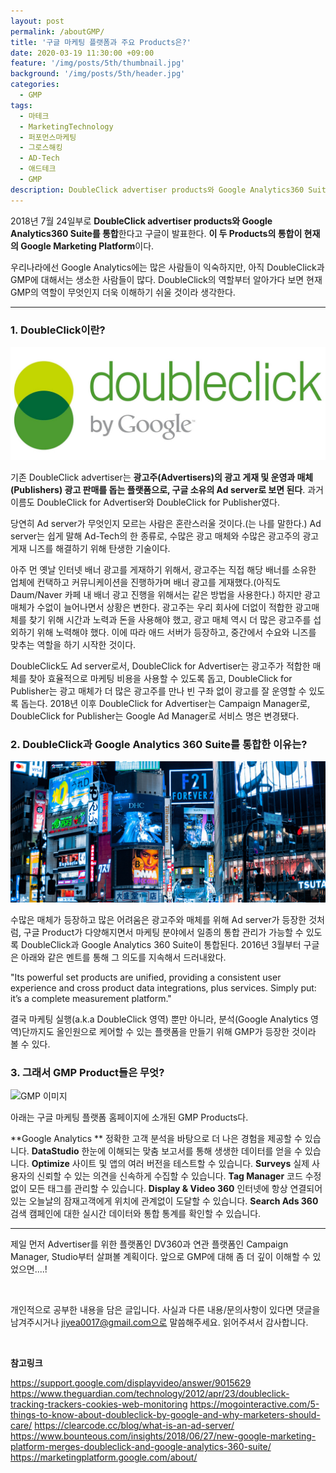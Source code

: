 ```yaml
---
layout: post
permalink: /aboutGMP/
title: '구글 마케팅 플랫폼과 주요 Products은?'
date: 2020-03-19 11:30:00 +09:00
feature: '/img/posts/5th/thumbnail.jpg'
background: '/img/posts/5th/header.jpg'
categories:
  - GMP
tags:
  - 마테크
  - MarketingTechnology
  - 퍼포먼스마케팅
  - 그로스해킹
  - AD-Tech
  - 애드테크
  - GMP
description: DoubleClick advertiser products와 Google Analytics360 Suite이 통합된 현재의 Google Marketing Platform. 정확히 어떤 Product들이 있고, 플랫폼을 통해 마케터들은 어떤 이점을 얻을 수 있을까? 
---
```


2018년 7월 24일부로 **DoubleClick advertiser products와 Google Analytics360 Suite를 통합**한다고 구글이 발표한다. **이 두 Products의 통합이 현재의 Google Marketing Platform**이다. 

우리나라에선 Google Analytics에는 많은 사람들이 익숙하지만, 아직 DoubleClick과 GMP에 대해서는 생소한 사람들이 많다. DoubleClick의 역할부터 알아가다 보면 현재 GMP의 역할이 무엇인지 더욱 이해하기 쉬울 것이라 생각한다.

---

### 1. DoubleClick이란?

![더블클릭로고 이미지](/img/posts/5th/doubleclick.jpg) 

기존 DoubleClick advertiser는 **광고주(Advertisers)의 광고 게재 및 운영과 매체(Publishers) 광고 판매를 돕는 플랫폼으로, 구글 소유의 Ad server로 보면 된다**. 과거 이름도 DoubleClick for Advertiser와 DoubleClick for Publisher였다.

당연히 Ad server가 무엇인지 모르는 사람은 혼란스러울 것이다.(는 나를 말한다.) 
Ad server는 쉽게 말해 Ad-Tech의 한 종류로, 수많은 광고 매체와 수많은 광고주의 광고 게재 니즈를 해결하기 위해 탄생한 기술이다. 

아주 먼 옛날 인터넷 배너 광고를 게재하기 위해서, 광고주는 직접 해당 배너를 소유한 업체에 컨택하고 커뮤니케이션을 진행하가며 배너 광고를 게재했다.(아직도 Daum/Naver 카페 내 배너 광고 진행을 위해서는 같은 방법을 사용한다.) 하지만 광고 매체가 수없이 늘어나면서 상황은 변한다. 광고주는 우리 회사에 더없이 적합한 광고매체를 찾기 위해 시간과 노력과 돈을 사용해야 했고, 광고 매체 역시 더 많은 광고주를 섭외하기 위해 노력해야 했다. 이에 따라 애드 서버가 등장하고, 중간에서 수요와 니즈를 맞추는 역할을 하기 시작한 것이다. 

DoubleClick도 Ad server로서, DoubleClick for Advertiser는 광고주가 적합한 매체를 찾아 효율적으로 마케팅 비용을 사용할 수 있도록 돕고, DoubleClick for Publisher는 광고 매체가 더 많은 광고주를 만나 빈 구좌 없이 광고를 잘 운영할 수 있도록 돕는다. 2018년 이후 DoubleClick for Advertiser는 Campaign Manager로, DoubleClick for Publisher는 Google Ad Manager로 서비스 명은 변경됐다.



### 2. DoubleClick과 Google Analytics 360 Suite를 통합한 이유는?

![광고 이미지](/img/posts/5th/advertising.jpg) 

수많은 매체가 등장하고 많은 어려움은 광고주와 매체를 위해 Ad server가 등장한 것처럼, 구글 Product가 다양해지면서 마케팅 분야에서 일종의 통합 관리가 가능할 수 있도록 DoubleClick과 Google Analytics 360 Suite이 통합된다. 2016년 3월부터 구글은 아래와 같은 멘트를 통해 그 의도를 지속해서 드러내왔다. 

"Its powerful set products are unified, providing a consistent user experience and cross product data integrations, plus services. Simply put: it’s a complete measurement platform."

결국 마케팅 실행(a.k.a DoubleClick 영역) 뿐만 아니라, 분석(Google Analytics 영역)단까지도 올인원으로 케어할 수 있는 플랫폼을 만들기 위해 GMP가 등장한 것이라 볼 수 있다.



### 3. 그래서 GMP Product들은 무엇? 

![GMP 이미지](/img/posts/5th/GMP.jpg) 

아래는 구글 마케팅 플랫폼 홈페이지에 소개된 GMP Products다. 

**Google Analytics **
정확한 고객 분석을 바탕으로 더 나은 경험을 제공할 수 있습니다.
**DataStudio**
한눈에 이해되는 맞춤 보고서를 통해 생생한 데이터를 얻을 수 있습니다. 
**Optimize**
사이트 및 앱의 여러 버전을 테스트할 수 있습니다. 
**Surveys**
실제 사용자의 신뢰할 수 있는 의견을 신속하게 수집할 수 있습니다.
**Tag Manager**
코드 수정 없이 모든 태그를 관리할 수 있습니다.
**Display & Video 360**
인터넷에 항상 연결되어 있는 오늘날의 잠재고객에게 위치에 관계없이 도달할 수 있습니다.
**Search Ads 360**
검색 캠페인에 대한 실시간 데이터와 통합 통계를 확인할 수 있습니다. 

---

제일 먼저 Advertiser를 위한 플랫폼인 DV360과 연관 플랫폼인 Campaign Manager, Studio부터 살펴볼 계획이다. 앞으로 GMP에 대해 좀 더 깊이 이해할 수 있었으면....! 

<br>

개인적으로 공부한 내용을 담은 글입니다. 사실과 다른 내용/문의사항이 있다면 댓글을 남겨주시거나 jiyea0017@gmail.com으로 말씀해주세요. 읽어주셔서 감사합니다.

<br>

**참고링크**<br>

<https://support.google.com/displayvideo/answer/9015629>
<https://www.theguardian.com/technology/2012/apr/23/doubleclick-tracking-trackers-cookies-web-monitoring>
<https://mogointeractive.com/5-things-to-know-about-doubleclick-by-google-and-why-marketers-should-care/>
<https://clearcode.cc/blog/what-is-an-ad-server/>
<https://www.bounteous.com/insights/2018/06/27/new-google-marketing-platform-merges-doubleclick-and-google-analytics-360-suite/>
<https://marketingplatform.google.com/about/>

